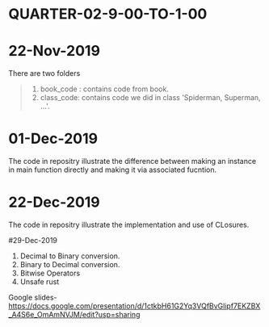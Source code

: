 # QUARTER-02-9-00-TO-1-00
# 22-Nov-2019
  There are two folders
  > 1) book_code : contains code from book.
  > 2) class_code: contains code we did in class 'Spiderman, Superman, ...'.
  
  
# 01-Dec-2019
  The code in repositry illustrate the difference between making an instance in main function directly 
  and making it via associated fucntion.

# 22-Dec-2019
  The code in repositry illustrate the implementation and use of CLosures.


#29-Dec-2019
  1. Decimal to Binary conversion.
  2. Binary to Decimal conversion.
  3. Bitwise Operators
  4. Unsafe rust
  
  Google slides- https://docs.google.com/presentation/d/1ctkbH61G2Yq3VQfBvGlipf7EKZBX_A4S6e_OmAmNVJM/edit?usp=sharing
